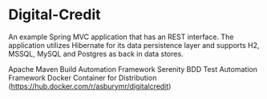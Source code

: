 # Digital-Credit

An example Spring MVC application that has an REST interface. The application utilizes Hibernate for its data persistence layer and supports H2, MSSQL, MySQL and Postgres as back in data stores.

Apache Maven Build Automation Framework
Serenity BDD Test Automation Framework
Docker Container for Distribution (https://hub.docker.com/r/asburymr/digitalcredit)
